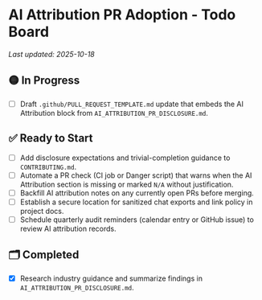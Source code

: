 # AI Attribution PR Adoption - Todo Board

_Last updated: 2025-10-18_

## 🟡 In Progress
- [ ] Draft `.github/PULL_REQUEST_TEMPLATE.md` update that embeds the AI Attribution block from `AI_ATTRIBUTION_PR_DISCLOSURE.md`.

## ✅ Ready to Start
- [ ] Add disclosure expectations and trivial-completion guidance to `CONTRIBUTING.md`.
- [ ] Automate a PR check (CI job or Danger script) that warns when the AI Attribution section is missing or marked `N/A` without justification.
- [ ] Backfill AI attribution notes on any currently open PRs before merging.
- [ ] Establish a secure location for sanitized chat exports and link policy in project docs.
- [ ] Schedule quarterly audit reminders (calendar entry or GitHub issue) to review AI attribution records.

## 🗂️ Completed
- [x] Research industry guidance and summarize findings in `AI_ATTRIBUTION_PR_DISCLOSURE.md`.
